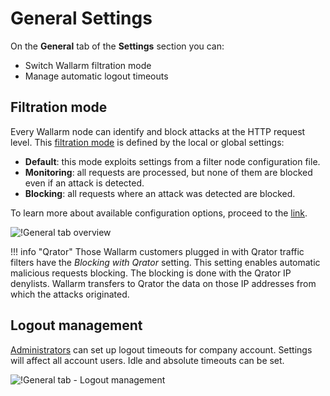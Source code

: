 [link-config-parameters]:       ../../admin-en/configure-parameters-en.md#wallarm_mode

[img-general-settings]:         ../../images/user-guides/settings/general.png

# General Settings

On the **General** tab of the **Settings** section you can:

* Switch Wallarm filtration mode
* Manage automatic logout timeouts

## Filtration mode

Every Wallarm node can identify and block attacks at the HTTP request level. This [filtration mode][link-config-parameters] is defined by the local or global settings:

* **Default**: this mode exploits settings from a filter node
configuration file. 
* **Monitoring**: all requests are processed, but none of them are blocked even if an attack is detected.
* **Blocking**: all requests where an attack was detected are blocked.

To learn more about available configuration options, proceed to the [link][link-config-parameters].

![!General tab overview][img-general-settings]

!!! info "Qrator"
    Those Wallarm customers plugged in with Qrator traffic filters have the *Blocking with Qrator* setting. This setting enables automatic malicious requests blocking. The blocking is done with the Qrator IP denylists. Wallarm transfers to Qrator the data on those IP addresses from which the attacks originated.
    
## Logout management

[Administrators](users.md#user-roles) can set up logout timeouts for company account. Settings will affect all account users. Idle and absolute timeouts can be set.

![!General tab - Logout management](../../images/configuration-guides/configure-wallarm-mode/en/general-settings-logout-management.png)
